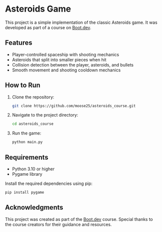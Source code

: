 # Asteroids Game

This project is a simple implementation of the classic Asteroids game. It was developed as part of a course on [Boot.dev](https://boot.dev/).

## Features

- Player-controlled spaceship with shooting mechanics
- Asteroids that split into smaller pieces when hit
- Collision detection between the player, asteroids, and bullets
- Smooth movement and shooting cooldown mechanics

## How to Run

1. Clone the repository:
   ```bash
   git clone https://github.com/moose25/asteroids_course.git
   ```
2. Navigate to the project directory:
   ```bash
   cd asteroids_course
   ```
3. Run the game:
   ```bash
   python main.py
   ```

## Requirements

- Python 3.10 or higher
- Pygame library

Install the required dependencies using pip:
```bash
pip install pygame
```

## Acknowledgments

This project was created as part of the [Boot.dev](https://boot.dev/) course. Special thanks to the course creators for their guidance and resources.
